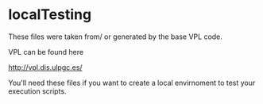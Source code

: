 
localTesting
============

These files were taken from/ or generated by the base VPL code.

VPL can be found here

http://vpl.dis.ulpgc.es/


You'll need these files if you want to create a local envirnoment to test your execution scripts.

